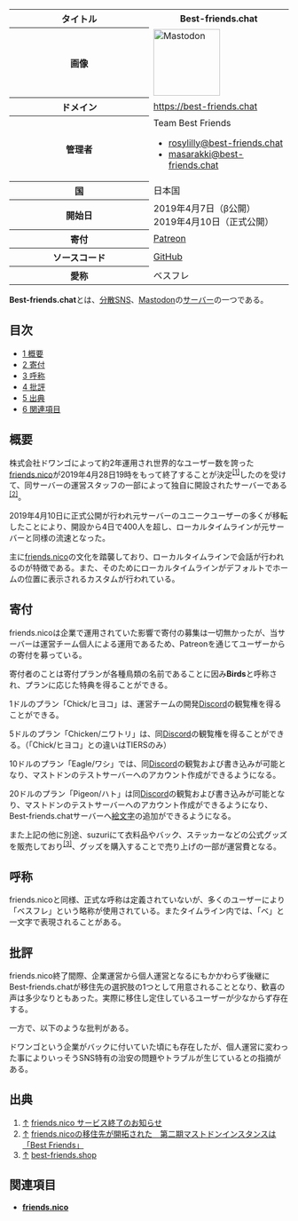 <div>

<table>
<colgroup>
<col style="width: 50%" />
<col style="width: 50%" />
</colgroup>
<tbody>
<tr class="header">
<th>タイトル</th>
<th><strong>Best-friends.chat</strong></th>
</tr>

<tr class="odd">
<th>画像</th>
<td><a href="/%E3%83%95%E3%82%A1%E3%82%A4%E3%83%AB:Mastodon_logo.png" title="Mastodon"><img src="/images/thumb/0/00/Mastodon_logo.png/120px-Mastodon_logo.png" srcset="/images/thumb/0/00/Mastodon_logo.png/180px-Mastodon_logo.png 1.5x, /images/0/00/Mastodon_logo.png 2x" width="120" height="120" alt="Mastodon" /></a></td>
</tr>
<tr class="even">
<th scope="row">ドメイン</th>
<td><a href="https://best-friends.chat" rel="nofollow">https://best-friends.chat</a></td>
</tr>
<tr class="odd">
<th scope="row">管理者</th>
<td>Team Best Friends
<ul>
<li><a href="http://best-friends.chat/@rosylilly" rel="nofollow">rosylilly@best-friends.chat</a></li>
<li><a href="http://best-friends.chat/@masarakki" rel="nofollow">masarakki@best-friends.chat</a></li>
</ul></td>
</tr>
<tr class="even">
<th scope="row">国</th>
<td>日本国</td>
</tr>
<tr class="odd">
<th scope="row">開始日</th>
<td>2019年4月7日（β公開）<br />
2019年4月10日（正式公開）</td>
</tr>
<tr class="even">
<th scope="row">寄付</th>
<td><a href="https://www.patreon.com/best_friends" rel="nofollow">Patreon</a></td>
</tr>
<tr class="odd">
<th scope="row">ソースコード</th>
<td><a href="https://github.com/best-friends/mastodon" rel="nofollow">GitHub</a></td>
</tr>
<tr class="even">
<th scope="row">愛称</th>
<td>ベスフレ</td>
</tr>
</tbody>
</table>

  
**Best-friends.chat**とは、[分散SNS](/%E5%88%86%E6%95%A3SNS "分散SNS")、[Mastodon](/Mastodon "Mastodon")の[サーバー](/%E3%82%A4%E3%83%B3%E3%82%B9%E3%82%BF%E3%83%B3%E3%82%B9 "インスタンス")の一つである。

<div>

<div lang="ja" dir="ltr">

## 目次

</div>

-   [1 概要](#.E6.A6.82.E8.A6.81)
-   [2 寄付](#.E5.AF.84.E4.BB.98)
-   [3 呼称](#.E5.91.BC.E7.A7.B0)
-   [4 批評](#.E6.89.B9.E8.A9.95)
-   [5 出典](#.E5.87.BA.E5.85.B8)
-   [6 関連項目](#.E9.96.A2.E9.80.A3.E9.A0.85.E7.9B.AE)

</div>

## 概要

株式会社ドワンゴによって約2年運用され世界的なユーザー数を誇った[friends.nico](/Friends.nico "Friends.nico")が2019年4月28日19時をもって終了することが決定<sup>[\[1\]](#cite_note-1)</sup>したのを受けて、同サーバーの運営スタッフの一部によって独自に開設されたサーバーである<sup>[\[2\]](#cite_note-2)</sup>。

2019年4月10日に正式公開が行われ元サーバーのユニークユーザーの多くが移転したことにより、開設から4日で400人を超し、ローカルタイムラインが元サーバーと同様の流速となった。

主に[friends.nico](/Friends.nico "Friends.nico")の文化を踏襲しており、ローカルタイムラインで会話が行われるのが特徴である。また、そのためにローカルタイムラインがデフォルトでホームの位置に表示されるカスタムが行われている。

## 寄付

friends.nicoは企業で運用されていた影響で寄付の募集は一切無かったが、当サーバーは運営チーム個人による運用であるため、Patreonを通じてユーザーからの寄付を募っている。

寄付者のことは寄付プランが各種鳥類の名前であることに因み**Birds**と呼称され、プランに応じた特典を得ることができる。

1ドルのプラン「Chick/ヒヨコ」は、運営チームの開発[Discord](/Discord "Discord")の観覧権を得ることができる。

5ドルのプラン「Chicken/ニワトリ」は、同[Discord](/Discord "Discord")の観覧権を得ることができる。（「Chick/ヒヨコ」との違いはTIERSのみ）

10ドルのプラン「Eagle/ワシ」では、同[Discord](/Discord "Discord")の観覧および書き込みが可能となり、マストドンのテストサーバーへのアカウント作成ができるようになる。

20ドルのプラン「Pigeon/ハト」は同[Discord](/Discord "Discord")の観覧および書き込みが可能となり、マストドンのテストサーバーへのアカウント作成ができるようになり、Best-friends.chatサーバーへ[絵文字](/%E3%82%AB%E3%82%B9%E3%82%BF%E3%83%A0%E7%B5%B5%E6%96%87%E5%AD%97 "カスタム絵文字")の追加ができるようになる。

また上記の他に別途、suzuriにて衣料品やバック、ステッカーなどの公式グッズを販売しており<sup>[\[3\]](#cite_note-3)</sup>、グッズを購入することで売り上げの一部が運営費となる。

## 呼称

friends.nicoと同様、正式な呼称は定義されていないが、多くのユーザーにより「ベスフレ」という略称が使用されている。またタイムライン内では、「ベ」と一文字で表現されることがある。

## 批評

friends.nico終了間際、企業運営から個人運営となるにもかかわらず後継にBest-friends.chatが移住先の選択肢の1つとして用意されることとなり、歓喜の声は多少なりともあった。実際に移住し定住しているユーザーが少なからず存在する。

一方で、以下のような批判がある。

ドワンゴという企業がバックに付いていた頃にも存在したが、個人運営に変わった事によりいっそうSNS特有の治安の問題やトラブルが生じているとの指摘がある。

## 出典

<div>

1.  [↑](#cite_ref-1) <a href="https://blog.nicovideo.jp/niconews/105071.html" rel="nofollow">friends.nico サービス終了のお知らせ</a>
2.  [↑](#cite_ref-2) <a href="https://www.itmedia.co.jp/news/articles/1904/10/news095.html" rel="nofollow">friends.nicoの移住先が開拓された　第二期マストドンインスタンスは「Best Friends」</a>
3.  [↑](#cite_ref-3) <a href="https://suzuri.jp/best-friends" rel="nofollow">best-friends.shop</a>

</div>

## 関連項目

-   **[friends.nico](/Friends.nico "Friends.nico")**

</div>
